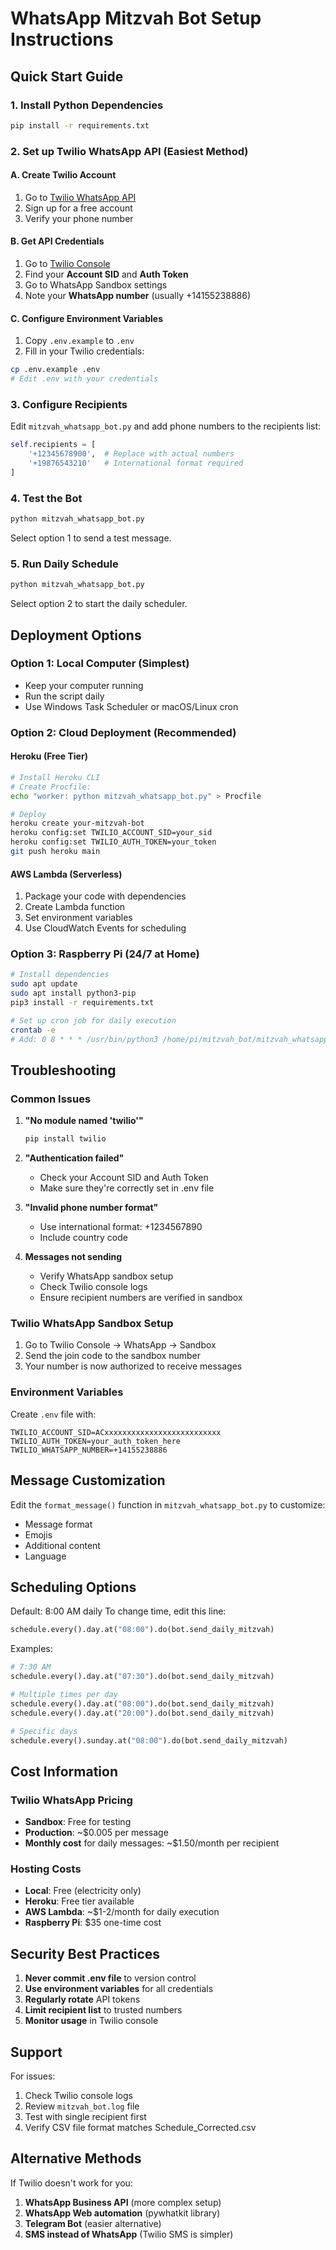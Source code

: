 # WhatsApp Mitzvah Bot Setup Instructions

## Quick Start Guide

### 1. Install Python Dependencies

```bash
pip install -r requirements.txt
```

### 2. Set up Twilio WhatsApp API (Easiest Method)

#### A. Create Twilio Account

1. Go to [Twilio WhatsApp API](https://www.twilio.com/whatsapp)
2. Sign up for a free account
3. Verify your phone number

#### B. Get API Credentials

1. Go to [Twilio Console](https://console.twilio.com/)
2. Find your **Account SID** and **Auth Token**
3. Go to WhatsApp Sandbox settings
4. Note your **WhatsApp number** (usually +14155238886)

#### C. Configure Environment Variables

1. Copy `.env.example` to `.env`
2. Fill in your Twilio credentials:

```bash
cp .env.example .env
# Edit .env with your credentials
```

### 3. Configure Recipients

Edit `mitzvah_whatsapp_bot.py` and add phone numbers to the recipients list:

```python
self.recipients = [
    '+12345678900',  # Replace with actual numbers
    '+19876543210'   # International format required
]
```

### 4. Test the Bot

```bash
python mitzvah_whatsapp_bot.py
```

Select option 1 to send a test message.

### 5. Run Daily Schedule

```bash
python mitzvah_whatsapp_bot.py
```

Select option 2 to start the daily scheduler.

## Deployment Options

### Option 1: Local Computer (Simplest)

- Keep your computer running
- Run the script daily
- Use Windows Task Scheduler or macOS/Linux cron

### Option 2: Cloud Deployment (Recommended)

#### Heroku (Free Tier)

```bash
# Install Heroku CLI
# Create Procfile:
echo "worker: python mitzvah_whatsapp_bot.py" > Procfile

# Deploy
heroku create your-mitzvah-bot
heroku config:set TWILIO_ACCOUNT_SID=your_sid
heroku config:set TWILIO_AUTH_TOKEN=your_token
git push heroku main
```

#### AWS Lambda (Serverless)

1. Package your code with dependencies
2. Create Lambda function
3. Set environment variables
4. Use CloudWatch Events for scheduling

### Option 3: Raspberry Pi (24/7 at Home)

```bash
# Install dependencies
sudo apt update
sudo apt install python3-pip
pip3 install -r requirements.txt

# Set up cron job for daily execution
crontab -e
# Add: 0 8 * * * /usr/bin/python3 /home/pi/mitzvah_bot/mitzvah_whatsapp_bot.py
```

## Troubleshooting

### Common Issues

1. **"No module named 'twilio'"**

   ```bash
   pip install twilio
   ```

2. **"Authentication failed"**

   - Check your Account SID and Auth Token
   - Make sure they're correctly set in .env file

3. **"Invalid phone number format"**

   - Use international format: +1234567890
   - Include country code

4. **Messages not sending**
   - Verify WhatsApp sandbox setup
   - Check Twilio console logs
   - Ensure recipient numbers are verified in sandbox

### Twilio WhatsApp Sandbox Setup

1. Go to Twilio Console → WhatsApp → Sandbox
2. Send the join code to the sandbox number
3. Your number is now authorized to receive messages

### Environment Variables

Create `.env` file with:

```
TWILIO_ACCOUNT_SID=ACxxxxxxxxxxxxxxxxxxxxxxxxxx
TWILIO_AUTH_TOKEN=your_auth_token_here
TWILIO_WHATSAPP_NUMBER=+14155238886
```

## Message Customization

Edit the `format_message()` function in `mitzvah_whatsapp_bot.py` to customize:

- Message format
- Emojis
- Additional content
- Language

## Scheduling Options

Default: 8:00 AM daily
To change time, edit this line:

```python
schedule.every().day.at("08:00").do(bot.send_daily_mitzvah)
```

Examples:

```python
# 7:30 AM
schedule.every().day.at("07:30").do(bot.send_daily_mitzvah)

# Multiple times per day
schedule.every().day.at("08:00").do(bot.send_daily_mitzvah)
schedule.every().day.at("20:00").do(bot.send_daily_mitzvah)

# Specific days
schedule.every().sunday.at("08:00").do(bot.send_daily_mitzvah)
```

## Cost Information

### Twilio WhatsApp Pricing

- **Sandbox**: Free for testing
- **Production**: ~$0.005 per message
- **Monthly cost** for daily messages: ~$1.50/month per recipient

### Hosting Costs

- **Local**: Free (electricity only)
- **Heroku**: Free tier available
- **AWS Lambda**: ~$1-2/month for daily execution
- **Raspberry Pi**: $35 one-time cost

## Security Best Practices

1. **Never commit .env file** to version control
2. **Use environment variables** for all credentials
3. **Regularly rotate** API tokens
4. **Limit recipient list** to trusted numbers
5. **Monitor usage** in Twilio console

## Support

For issues:

1. Check Twilio console logs
2. Review `mitzvah_bot.log` file
3. Test with single recipient first
4. Verify CSV file format matches Schedule_Corrected.csv

## Alternative Methods

If Twilio doesn't work for you:

1. **WhatsApp Business API** (more complex setup)
2. **WhatsApp Web automation** (pywhatkit library)
3. **Telegram Bot** (easier alternative)
4. **SMS instead of WhatsApp** (Twilio SMS is simpler)
